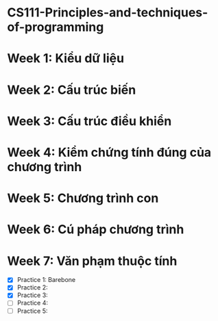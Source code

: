 # CS111-Principles-and-techniques-of-programming

# Week 1: Kiểu dữ liệu
# Week 2: Cấu trúc biến
# Week 3: Cấu trúc điều khiển
# Week 4: Kiểm chứng tính đúng của chương trình
# Week 5: Chương trình con
# Week 6: Cú pháp chương trình 
# Week 7: Văn phạm thuộc tính

- [x] Practice 1: Barebone
- [x] Practice 2:
- [x] Practice 3:
- [ ] Practice 4:
- [ ] Practice 5:
